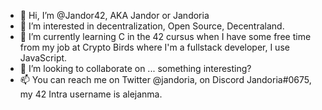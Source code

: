 - 👋 Hi, I’m @Jandor42, AKA Jandor or Jandoria
- 👀 I’m interested in decentralization, Open Source, Decentraland.
- 🌱 I’m currently learning C in the 42 cursus when I have some free time from my job at Crypto Birds where I'm a fullstack developer, I use JavaScript.
- 💞️ I’m looking to collaborate on ... something interesting?
- 📫 You can reach me on Twitter @jandoria, on Discord Jandoria#0675, my 42 Intra username is alejanma.
